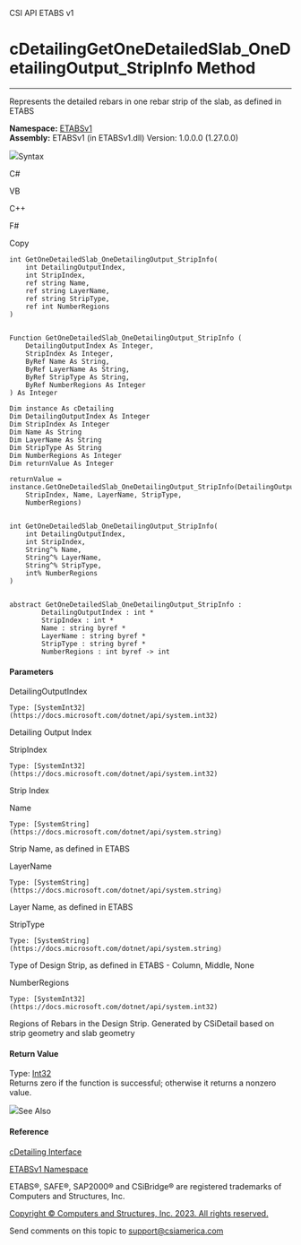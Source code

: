 ﻿

CSI API ETABS v1

# cDetailingGetOneDetailedSlab_OneDetailingOutput_StripInfo Method  
  
---  
  
Represents the detailed rebars in one rebar strip of the slab, as defined in
ETABS

**Namespace:** [ETABSv1](2780f1b8-2033-5289-2298-1cdb2a7508d9.htm)  
**Assembly:** ETABSv1 (in ETABSv1.dll) Version: 1.0.0.0 (1.27.0.0)

![](../icons/SectionExpanded.png)Syntax

C#

VB

C++

F#

Copy

    
    
    int GetOneDetailedSlab_OneDetailingOutput_StripInfo(
    	int DetailingOutputIndex,
    	int StripIndex,
    	ref string Name,
    	ref string LayerName,
    	ref string StripType,
    	ref int NumberRegions
    )
    
    
    Function GetOneDetailedSlab_OneDetailingOutput_StripInfo ( 
    	DetailingOutputIndex As Integer,
    	StripIndex As Integer,
    	ByRef Name As String,
    	ByRef LayerName As String,
    	ByRef StripType As String,
    	ByRef NumberRegions As Integer
    ) As Integer
    
    Dim instance As cDetailing
    Dim DetailingOutputIndex As Integer
    Dim StripIndex As Integer
    Dim Name As String
    Dim LayerName As String
    Dim StripType As String
    Dim NumberRegions As Integer
    Dim returnValue As Integer
    
    returnValue = instance.GetOneDetailedSlab_OneDetailingOutput_StripInfo(DetailingOutputIndex, 
    	StripIndex, Name, LayerName, StripType, 
    	NumberRegions)
    
    
    int GetOneDetailedSlab_OneDetailingOutput_StripInfo(
    	int DetailingOutputIndex, 
    	int StripIndex, 
    	String^% Name, 
    	String^% LayerName, 
    	String^% StripType, 
    	int% NumberRegions
    )
    
    
    abstract GetOneDetailedSlab_OneDetailingOutput_StripInfo : 
            DetailingOutputIndex : int * 
            StripIndex : int * 
            Name : string byref * 
            LayerName : string byref * 
            StripType : string byref * 
            NumberRegions : int byref -> int 
    

#### Parameters

DetailingOutputIndex

    Type: [SystemInt32](https://docs.microsoft.com/dotnet/api/system.int32)  
Detailing Output Index

StripIndex

    Type: [SystemInt32](https://docs.microsoft.com/dotnet/api/system.int32)  
Strip Index

Name

    Type: [SystemString](https://docs.microsoft.com/dotnet/api/system.string)  
Strip Name, as defined in ETABS

LayerName

    Type: [SystemString](https://docs.microsoft.com/dotnet/api/system.string)  
Layer Name, as defined in ETABS

StripType

    Type: [SystemString](https://docs.microsoft.com/dotnet/api/system.string)  
Type of Design Strip, as defined in ETABS - Column, Middle, None

NumberRegions

    Type: [SystemInt32](https://docs.microsoft.com/dotnet/api/system.int32)  
Regions of Rebars in the Design Strip. Generated by CSiDetail based on strip
geometry and slab geometry

#### Return Value

Type: [Int32](https://docs.microsoft.com/dotnet/api/system.int32)  
Returns zero if the function is successful; otherwise it returns a nonzero
value.

![](../icons/SectionExpanded.png)See Also

#### Reference

[cDetailing Interface](361a91e7-25b4-8a09-dff9-a6b292f4ba73.htm)

[ETABSv1 Namespace](2780f1b8-2033-5289-2298-1cdb2a7508d9.htm)

ETABS®, SAFE®, SAP2000® and CSiBridge® are registered trademarks of Computers
and Structures, Inc.  

[Copyright © Computers and Structures, Inc. 2023. All rights
reserved.](http://www.csiamerica.com)

Send comments on this topic to
[support@csiamerica.com](mailto:support%40csiamerica.com?Subject=CSI%20API%20ETABS%20v1)

